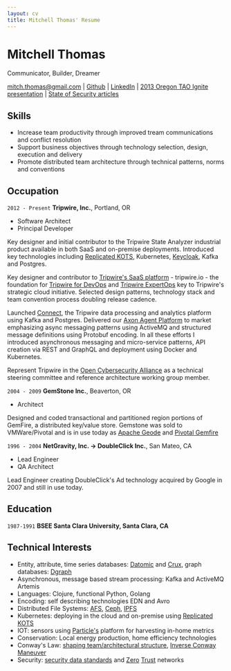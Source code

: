 ```yaml
---
layout: cv
title: Mitchell Thomas' Resume
---
```

# Mitchell Thomas
Communicator, Builder, Dreamer

<div id="webaddress">
<a href="mailto:mitch.thomas@gmail.com">mitch.thomas@gmail.com</a>
| <a href="http://github.com/MitchellJThomas">Github</a> | <a href="https://www.linkedin.com/in/mitch-thomas-7b7644/">LinkedIn</a> | <a href="https://www.youtube.com/watch?v=G2c5VY_IIU4">2013 Oregon TAO Ignite presentation</a> | <a href="https://www.tripwire.com/state-of-security/contributors/mitch-thomas/">State of Security articles</a>
</div>

## Skills
 -  Increase team productivity through improved tream communications and conflict resolution
 -  Support business objectives through technology selection, design, execution and delivery
 -  Promote distributed team architecture through technical patterns, norms and conventions


## Occupation

`2012 - Present`
__Tripwire, Inc.__, Portland, OR

 - Software Architect
 - Principal Developer


<p>Key designer and initial contributor to the Tripwire State Analyzer industrial
product available in both SaaS and on-premise deployments. Introduced key technologies including <a
href="https://kots.io/">Replicated KOTS</a>, Kubernetes, <a href="https://www.keycloak.org/">Keycloak</a>,
Kafka and Postgres.</p>


<p>Key designer and contributor to <a href="https://www.tripwire.com/solutions/saas-solutions">Tripwire's SaaS platform</a> -
tripwire.io - the foundation for <a href="https://www.tripwire.com/products/tripwire-for-devops">Tripwire for
DevOps</a> and <a
href="https://www.tripwire.com/products/tripwire-expertops">Tripwire
ExpertOps</a> key to Tripwire's strategic cloud initiative. Selected
design patterns, technology stack and team convention process doubling release cadence.</p


<p>Launched <a
href="https://www.tripwire.com/products/tripwire-connect">Connect</a>,
the Tripwire data processing and analytics platform using Kafka and
Postgres. Delivered our <a
href="https://www.tripwire.com/products/tripwire-enterprise/tripwire-axon-agent-platform-support-register/">Axon
Agent Platform</a> to market emphasizing async messaging patterns using ActiveMQ
and structured message definitions using Protobuf encoding. In all
these efforts I introduced asynchronous messaging and micro-service patterns,
API creation via REST and GraphQL and deployment using Docker and
Kubernetes.</p>


<p>Represent Tripwire in the <a
href="https://opencybersecurityalliance.org/">Open Cybersecurity
Alliance</a> as a technical steering committee and reference
architecture working group member.</p>


`2004 - 2009`
__GemStone Inc.__, Beaverton, OR

 - Architect

<p>Designed and coded transactional and partitioned region portions of
GemFire, a distributed key/value store. Gemstone was sold to
VMWare/Pivotal and is in use today as <a
href="https://geode.apache.org/">Apache Geode</a> and <a
href="https://www.vmware.com/products/pivotal-gemfire.html">Pivotal
Gemfire</a></p>

`1996 - 2004`
__NetGravity, Inc. -> DoubleClick Inc.__, San Mateo, CA

 - Lead Engineer
 - QA Architect

<p>Lead Engineer creating DoubleClick's Ad technology acquired by Google
in 2007 and still in use today.</p>

## Education

`1987-1991`
__BSEE Santa Clara University, Santa Clara, CA__

## Technical Interests

- Entity, attribute, time series databases: <a
  href="https://www.datomic.com/">Datomic</a> and <a
  href="https://opencrux.com/">Crux</a>, graph databases: <a href="https://github.com/dgraph-io/dgraph">Dgraph</a>
- Asynchronous, message based stream processing: Kafka and ActiveMQ Artemis
- Languages: Clojure, functional Python, Golang
- Encoding: self describing technologies EDN and Avro
- Distributed File Systems: <a href="https://www.openafs.org/">AFS</a>, <a href="https://ceph.io/">Ceph</a>, <a href="https://www.ipfs.com/">IPFS</a>
- Kubernetes: deploying in the cloud and on-premise using <a href="https://kots.io/">Replicated KOTS</a>
- IOT: sensors using <a href="https://www.particle.io/">Particle's<a/> platform for harvesting in-home metrics
- Conservation: Local energy production, home efficiency technologies
- Conway's Law: <a href="https://teamtopologies.com/">shaping
  team/architectural structure</a>, <a
  href="https://www.thoughtworks.com/radar/techniques/inverse-conway-maneuver">Inverse Conway Maneuver</a>
- Security: <a href="https://opencybersecurityalliance.org/">security data standards</a> and <a href="https://nvlpubs.nist.gov/nistpubs/SpecialPublications/NIST.SP.800-207-draft2.pdf">Zero</a> <a href="https://www.hashicorp.com/resources/how-zero-trust-networking/">Trust</a> networks


<!-- ### Footer

Last updated: April 2020 -->
